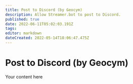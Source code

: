 ```yaml
---
title: Post to Discord (by Geocym)
description: Allow Streamer.bot to post to Discord.
published: true
date: 2022-06-11T05:02:03.191Z
tags: 
editor: markdown
dateCreated: 2022-05-14T18:06:47.475Z
---
```


# Post to Discord (by Geocym)
Your content here